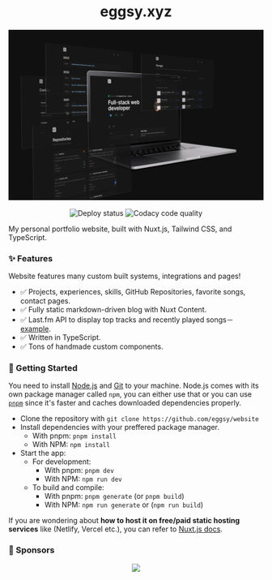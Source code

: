 <h1 align="center">eggsy.xyz</h1>

<p align="center">
  <img src="/demo.png" />
</p>

<p align="center">
  <img src="https://api.netlify.com/api/v1/badges/235c4935-39c2-4aef-9b79-f5b6c5686855/deploy-status" alt="Deploy status" />

  <img src="https://app.codacy.com/project/badge/Grade/ff917529015742d3a3c3eda2674162de" alt="Codacy code quality" />
</p>

My personal portfolio website, built with Nuxt.js, Tailwind CSS, and TypeScript.

### ✨ Features

Website features many custom built systems, integrations and pages!

- ✅ Projects, experiences, skills, GitHub Repositories, favorite songs, contact pages.
- ✅ Fully static markdown-driven blog with Nuxt Content.
- ✅ Last.fm API to display top tracks and recently played songs－[example](https://eggsy.xyz/me/songs).
- ✅ Written in TypeScript.
- ✅ Tons of handmade custom components.

### 🔧 Getting Started

You need to install [Node.js](https://nodejs.org/) and [Git](https://git-scm.com/downloads) to your machine. Node.js comes with its own package manager called `npm`, you can either use that or you can use [`pnpm`](https://pnpm.io/installation) since it's faster and caches downloaded dependencies properly.

- Clone the repository with `git clone https://github.com/eggsy/website`
- Install dependencies with your preffered package manager.
  - With pnpm: `pnpm install`
  - With NPM: `npm install`
- Start the app:
  - For development:
    - With pnpm: `pnpm dev`
    - With NPM: `npm run dev`
  - To build and compile:
    - With pnpm: `pnpm generate` (or `pnpm build`)
    - With NPM: `npm run generate` or (`npm run build`)

If you are wondering about **how to host it on free/paid static hosting services** like (Netlify, Vercel etc.), you can refer to [Nuxt.js docs](https://nuxt.com/deploy).

### 💖 Sponsors

<p align="center">
  <a href="https://github.com/sponsors/eggsy">
    <img src='https://cdn.jsdelivr.net/gh/eggsy/.github/sponsors.svg'/>
  </a>
</p>
